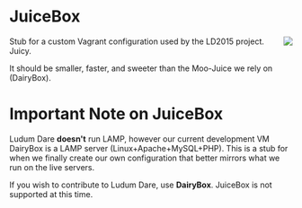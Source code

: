 # JuiceBox
<img align="right" src="https://raw.githubusercontent.com/povrazor/juicebox/master/docs/Logo.png">
Stub for a custom Vagrant configuration used by the LD2015 project. Juicy.

It should be smaller, faster, and sweeter than the Moo-Juice we rely on (DairyBox).

# Important Note on JuiceBox
Ludum Dare **doesn't** run LAMP, however our current development VM DairyBox is a LAMP server (Linux+Apache+MySQL+PHP). This is a stub for when we finally create our own configuration that better mirrors what we run on the live servers.

If you wish to contribute to Ludum Dare, use **DairyBox**. JuiceBox is not supported at this time.
